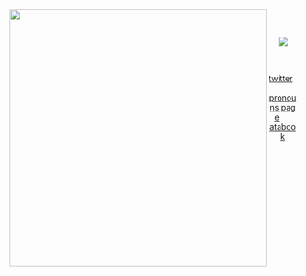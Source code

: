 <img src="https://github.com/user-attachments/assets/0e84d6f3-923b-4e12-bb3a-3ba64f779a4e" align="left" width="450px"/>

　<p align="center">![](https://komarev.com/ghpvc/?username=2ft-high&label=(🌙)&color=efd296)
 
　<p align="center">[twitter](https://x.com/woundache)   [pronouns.page](https://en.pronouns.page/@catfrin)   [atabook](https://woundache.atabook.org)



